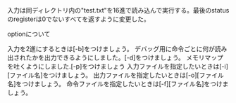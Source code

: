 入力は同ディレクトリ内の"test.txt"を16進で読み込んで実行する。最後のstatusのregisterは0でないすべてを返すように変更した。

optionについて

入力を2進にするときは[-b]をつけましょう。
デバッグ用に命令ごとに何が読み出されたかを出力できるようにしました。[-d]をつけましょう。
メモリマップを吐くようにしました.[-p]をつけましょう
入力ファイルを指定したいときは[-i][ファイル名]をつけましょう。
出力ファイルを指定したいときは[-o][ファイル名]をつけましょう。
命令ファイルを指定したいときは[-f][ファイル名]をつけましょう。
